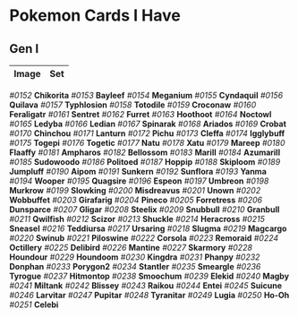 # Pokemon Cards I Have
## Gen I
Image|Set
:-:|:-:
*#0152* **Chikorita**
*#0153* **Bayleef**
*#0154* **Meganium**
*#0155* **Cyndaquil**
*#0156* **Quilava**
*#0157* **Typhlosion**
*#0158* **Totodile**
*#0159* **Croconaw**
*#0160* **Feraligatr**
*#0161* **Sentret**
*#0162* **Furret**
*#0163* **Hoothoot**
*#0164* **Noctowl**
*#0165* **Ledyba**
*#0166* **Ledian**
*#0167* **Spinarak**
*#0168* **Ariados**
*#0169* **Crobat**
*#0170* **Chinchou**
*#0171* **Lanturn**
*#0172* **Pichu**
*#0173* **Cleffa**
*#0174* **Igglybuff**
*#0175* **Togepi**
*#0176* **Togetic**
*#0177* **Natu**
*#0178* **Xatu**
*#0179* **Mareep**
*#0180* **Flaaffy**
*#0181* **Ampharos**
*#0182* **Bellossom**
*#0183* **Marill**
*#0184* **Azumarill**
*#0185* **Sudowoodo**
*#0186* **Politoed**
*#0187* **Hoppip**
*#0188* **Skiploom**
*#0189* **Jumpluff**
*#0190* **Aipom**
*#0191* **Sunkern**
*#0192* **Sunflora**
*#0193* **Yanma**
*#0194* **Wooper**
*#0195* **Quagsire**
*#0196* **Espeon**
*#0197* **Umbreon**
*#0198* **Murkrow**
*#0199* **Slowking**
*#0200* **Misdreavus**
*#0201* **Unown**
*#0202* **Wobbuffet**
*#0203* **Girafarig**
*#0204* **Pineco**
*#0205* **Forretress**
*#0206* **Dunsparce**
*#0207* **Gligar**
*#0208* **Steelix**
*#0209* **Snubbull**
*#0210* **Granbull**
*#0211* **Qwilfish**
*#0212* **Scizor**
*#0213* **Shuckle**
*#0214* **Heracross**
*#0215* **Sneasel**
*#0216* **Teddiursa**
*#0217* **Ursaring**
*#0218* **Slugma**
*#0219* **Magcargo**
*#0220* **Swinub**
*#0221* **Piloswine**
*#0222* **Corsola**
*#0223* **Remoraid**
*#0224* **Octillery**
*#0225* **Delibird**
*#0226* **Mantine**
*#0227* **Skarmory**
*#0228* **Houndour**
*#0229* **Houndoom**
*#0230* **Kingdra**
*#0231* **Phanpy**
*#0232* **Donphan**
*#0233* **Porygon2**
*#0234* **Stantler**
*#0235* **Smeargle**
*#0236* **Tyrogue**
*#0237* **Hitmontop**
*#0238* **Smoochum**
*#0239* **Elekid**
*#0240* **Magby**
*#0241* **Miltank**
*#0242* **Blissey**
*#0243* **Raikou**
*#0244* **Entei**
*#0245* **Suicune**
*#0246* **Larvitar**
*#0247* **Pupitar**
*#0248* **Tyranitar**
*#0249* **Lugia**
*#0250* **Ho-Oh**
*#0251* **Celebi**